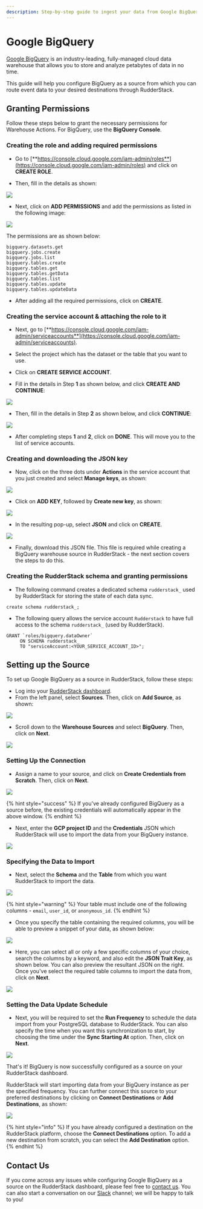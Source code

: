 ```yaml
---
description: Step-by-step guide to ingest your data from Google BigQuery into RudderStack.
---
```


# Google BigQuery

[Google BigQuery](https://cloud.google.com/bigquery) is an industry-leading, fully-managed cloud data warehouse that allows you to store and analyze petabytes of data in no time.

This guide will help you configure BigQuery as a source from which you can route event data to your desired destinations through RudderStack.

## Granting Permissions

Follow these steps below to grant the necessary permissions for Warehouse Actions. For BigQuery, use the **BigQuery Console**.

### Creating the role and adding required permissions

* Go to [**https://console.cloud.google.com/iam-admin/roles**](https://console.cloud.google.com/iam-admin/roles) and click on **CREATE ROLE**.

* Then, fill in the details as shown: 

![](../.gitbook/assets/image1.png)

* Next, click on **ADD PERMISSIONS** and add the permissions as listed in the following image:

![](../.gitbook/assets/image3.png)

The permissions are as shown below:

```
bigquery.datasets.get
bigquery.jobs.create
bigquery.jobs.list
bigquery.tables.create
bigquery.tables.get
bigquery.tables.getData
bigquery.tables.list
bigquery.tables.update
bigquery.tables.updateData
```

* After adding all the required permissions, click on **CREATE**.

### Creating the service account & attaching the role to it

* Next, go to [**https://console.cloud.google.com/iam-admin/serviceaccounts**](https://console.cloud.google.com/iam-admin/serviceaccounts).

* Select the project which has the dataset or the table that you want to use.

* Click on **CREATE SERVICE ACCOUNT**.

* Fill in the details in Step **1** as shown below, and click **CREATE AND CONTINUE**:

![](../.gitbook/assets/image2.png)

* Then, fill in the details in Step **2** as shown below, and click **CONTINUE**:

![](../.gitbook/assets/image4.png)

* After completing steps **1** and **2**, click on **DONE**. This will move you to the list of service accounts.

### Creating and downloading the JSON key

* Now, click on the three dots under **Actions** in the service account that you just created and select **Manage keys**, as shown:

![](https://user-images.githubusercontent.com/59817155/133751172-bd11d971-1e15-4c06-831e-23058a2eed86.png)

* Click on **ADD KEY**, followed by **Create new key**, as shown:

![](https://user-images.githubusercontent.com/59817155/133751255-356dab76-a795-4428-8e72-9c46b0031d79.png)

* In the resulting pop-up, select **JSON** and click on **CREATE**.

![](https://user-images.githubusercontent.com/59817155/133751286-a7897da9-eb9d-48ef-be29-f16f0e65e2bb.png)
 
* Finally, download this JSON file. This file is required while creating a BigQuery warehouse source in RudderStack - the next section covers the steps to do this.

### Creating the RudderStack schema and granting permissions

* The following command creates a dedicated schema `rudderstack_` used by RudderStack for storing the state of each data sync.

```
create schema rudderstack_;
```

* The following query allows the service account `Rudderstack` to have full access to the schema `rudderstack_` (used by RudderStack).

```
GRANT `roles/bigquery.dataOwner`
     ON SCHEMA rudderstack_
     TO "serviceAccount:<YOUR_SERVICE_ACCOUNT_ID>";
```

## Setting up the Source

To set up Google BigQuery as a source in RudderStack, follow these steps:

* Log into your [RudderStack dashboard](https://app.rudderlabs.com/signup?type=freetrial).
* From the left panel, select **Sources**. Then, click on **Add Source**, as shown:

![](../.gitbook/assets/image%20%2897%29%20%281%29%20%281%29%20%282%29%20%282%29%20%282%29%20%282%29%20%282%29%20%282%29%20%282%29%20%282%29%20%282%29%20%282%29%20%282%29%20%283%29%20%286%29.png)

* Scroll down to the **Warehouse Sources** and select **BigQuery**. Then, click on **Next**.

![](../.gitbook/assets/screen-shot-2021-01-05-at-2.03.31-pm.png)

### Setting Up the Connection

* Assign a name to your source, and click on **Create Credentials from Scratch**. Then, click on **Next**.

![](../.gitbook/assets/screen-shot-2021-01-05-at-2.05.48-pm.png)

{% hint style="success" %}
If you've already configured BigQuery as a source before, the existing credentials will automatically appear in the above window.
{% endhint %}

* Next, enter the **GCP project ID** and the **Credentials** JSON which RudderStack will use to import the data from your BigQuery instance.

![](../.gitbook/assets/screen-shot-2021-01-05-at-2.07.29-pm.png)

### Specifying the Data to Import

* Next, select the **Schema** and the **Table** from which you want RudderStack to import the data.

![](../.gitbook/assets/screen-shot-2021-01-05-at-5.18.59-pm.png)

{% hint style="warning" %}
Your table must include one of the following columns - `email`, `user_id`, or `anonymous_id`.
{% endhint %}

* Once you specify the table containing the required columns, you will be able to preview a snippet of your data, as shown below:

![](../.gitbook/assets/screen-shot-2021-01-05-at-3.21.38-pm.png)

* Here, you can select all or only a few specific columns of your choice, search the columns by a keyword, and also edit the **JSON Trait Key**, as shown below. You can also preview the resultant JSON on the right. Once you've select the required table columns to import the data from, click on **Next**.

![](../.gitbook/assets/screen-shot-2021-01-05-at-3.22.09-pm.png)

### Setting the Data Update Schedule

* Next, you will be required to set the **Run Frequency** to schedule the data import from your PostgreSQL database to RudderStack. You can also specify the time when you want this synchronization to start, by choosing the time under the **Sync Starting At** option. Then, click on **Next**.

![](../.gitbook/assets/screen-shot-2021-01-05-at-5.19.23-pm.png)

That's it! BigQuery is now successfully configured as a source on your RudderStack dashboard. 

RudderStack will start importing data from your BigQuery instance as per the specified frequency. You can further connect this source to your preferred destinations by clicking on **Connect Destinations** or **Add Destinations**, as shown:

![](../.gitbook/assets/screen-shot-2021-01-06-at-2.55.24-pm%20%281%29.png)

{% hint style="info" %}
If you have already configured a destination on the RudderStack platform, choose the **Connect Destinations** option. To add a new destination from scratch, you can select the **Add Destination** option.
{% endhint %}

## Contact Us

If you come across any issues while configuring Google BigQuery as a source on the RudderStack dashboard, please feel free to [contact us](mailto:%20docs@rudderstack.com). You can also start a conversation on our [Slack](https://resources.rudderstack.com/join-rudderstack-slack) channel; we will be happy to talk to you!

